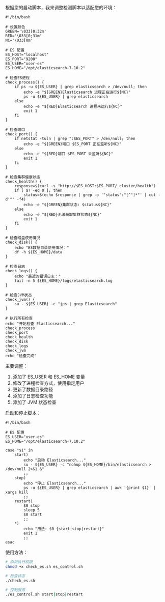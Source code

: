 根据您的启动脚本，我来调整检测脚本以适配您的环境：

```bash:/Users/www.redelego.cn/CentosTools_20250324/src/security/Elastic Search/check_es.sh
#!/bin/bash

# 设置颜色
GREEN='\033[0;32m'
RED='\033[0;31m'
NC='\033[0m'

# ES 配置
ES_HOST="localhost"
ES_PORT="9200"
ES_USER="user-es"
ES_HOME="/opt/elasticsearch-7.10.2"

# 检查ES进程
check_process() {
    if ps -u ${ES_USER} | grep elasticsearch > /dev/null; then
        echo -e "${GREEN}Elasticsearch 进程正在运行${NC}"
        ps -u ${ES_USER} | grep elasticsearch
    else
        echo -e "${RED}Elasticsearch 进程未运行${NC}"
        exit 1
    fi
}

# 检查端口
check_port() {
    if netstat -tuln | grep ":$ES_PORT" > /dev/null; then
        echo -e "${GREEN}端口 $ES_PORT 正在监听${NC}"
    else
        echo -e "${RED}端口 $ES_PORT 未监听${NC}"
        exit 1
    fi
}

# 检查集群健康状态
check_health() {
    response=$(curl -s "http://$ES_HOST:$ES_PORT/_cluster/health")
    if [ $? -eq 0 ]; then
        status=$(echo $response | grep -o '"status":"[^"]*"' | cut -d'"' -f4)
        echo -e "${GREEN}集群状态: $status${NC}"
    else
        echo -e "${RED}无法获取集群状态${NC}"
        exit 1
    fi
}

# 检查磁盘使用情况
check_disk() {
    echo "ES数据目录使用情况："
    df -h ${ES_HOME}/data
}

# 检查日志
check_logs() {
    echo "最近的错误日志："
    tail -n 5 ${ES_HOME}/logs/elasticsearch.log
}

# 检查JVM状态
check_jvm() {
    su - ${ES_USER} -c "jps | grep Elasticsearch"
}

# 执行所有检查
echo "开始检查 Elasticsearch..."
check_process
check_port
check_health
check_disk
check_logs
check_jvm
echo "检查完成"
```

主要调整：
1. 添加了 ES_USER 和 ES_HOME 变量
2. 修改了进程检查方式，使用指定用户
3. 更新了数据目录路径
4. 添加了日志检查功能
5. 添加了 JVM 状态检查

启动和停止脚本：
```bash:/Users/www.redelego.cn/CentosTools_20250324/src/security/Elastic Search/es_control.sh
#!/bin/bash

# ES 配置
ES_USER="user-es"
ES_HOME="/opt/elasticsearch-7.10.2"

case "$1" in
    start)
        echo "启动 Elasticsearch..."
        su - ${ES_USER} -c "nohup ${ES_HOME}/bin/elasticsearch > /dev/null 2>&1 &"
        ;;
    stop)
        echo "停止 Elasticsearch..."
        ps -u ${ES_USER} | grep elasticsearch | awk '{print $1}' | xargs kill
        ;;
    restart)
        $0 stop
        sleep 5
        $0 start
        ;;
    *)
        echo "用法: $0 {start|stop|restart}"
        exit 1
        ;;
esac
```

使用方法：
```bash
# 添加执行权限
chmod +x check_es.sh es_control.sh

# 检查状态
./check_es.sh

# 控制服务
./es_control.sh start|stop|restart
```